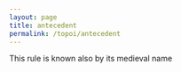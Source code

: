 ```yaml
---
layout: page
title: antecedent
permalink: /topoi/antecedent
---
```

This rule is known also by its medieval name
